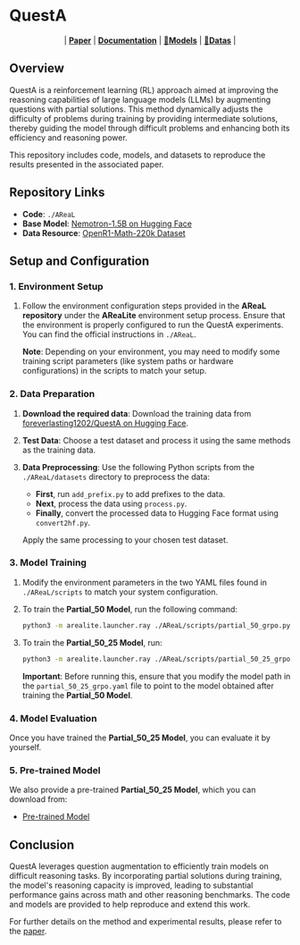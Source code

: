 # QuestA

<p align="center">
  | <a href="https://www.arxiv.org/abs/2507.13266"><b>Paper</b></a> | <a href="https://github.com/foreverlasting1202/QuestA/"><b>Documentation</b></a> | <a href="https://huggingface.co/foreverlasting1202/QuestA-Nemotron-1.5B"><b>🤗Models</b></a> | <a
href="https://huggingface.co/datasets/foreverlasting1202/QuestA"><b>🤗Datas</b></a> | <a
</p>

## Overview

QuestA is a reinforcement learning (RL) approach aimed at improving the reasoning capabilities of large language models (LLMs) by augmenting questions with partial solutions. This method dynamically adjusts the difficulty of problems during training by providing intermediate solutions, thereby guiding the model through difficult problems and enhancing both its efficiency and reasoning power.

This repository includes code, models, and datasets to reproduce the results presented in the associated paper.

## Repository Links

- **Code**: `./AReaL`
- **Base Model**: [Nemotron-1.5B on Hugging Face](https://huggingface.co/nvidia/OpenMath-Nemotron-1.5B)
- **Data Resource**: [OpenR1-Math-220k Dataset](https://huggingface.co/datasets/open-r1/OpenR1-Math-220k)

## Setup and Configuration

### 1. Environment Setup

1. Follow the environment configuration steps provided in the **AReaL repository** under the **AReaLite** environment setup process. Ensure that the environment is properly configured to run the QuestA experiments. You can find the official instructions in `./AReaL`.

   **Note**: Depending on your environment, you may need to modify some training script parameters (like system paths or hardware configurations) in the scripts to match your setup.

### 2. Data Preparation

1. **Download the required data**: Download the training data from [foreverlasting1202/QuestA on Hugging Face](https://huggingface.co/foreverlasting1202/QuestA).

2. **Test Data**: Choose a test dataset and process it using the same methods as the training data.

3. **Data Preprocessing**: Use the following Python scripts from the `./AReaL/datasets` directory to preprocess the data:

   - **First**, run `add_prefix.py` to add prefixes to the data.
   - **Next**, process the data using `process.py`.
   - **Finally**, convert the processed data to Hugging Face format using `convert2hf.py`.

   Apply the same processing to your chosen test dataset.

### 3. Model Training

1. Modify the environment parameters in the two YAML files found in `./AReaL/scripts` to match your system configuration.

2. To train the **Partial_50 Model**, run the following command:

   ```bash
   python3 -m arealite.launcher.ray ./AReaL/scripts/partial_50_grpo.py --config ./AReaL/scripts/partial_50_grpo.yaml
   ```

3. To train the **Partial_50_25 Model**, run:

   ```bash
   python3 -m arealite.launcher.ray ./AReaL/scripts/partial_50_25_grpo.py --config ./AReaL/scripts/partial_50_25_grpo.yaml
   ```

   **Important**: Before running this, ensure that you modify the model path in the `partial_50_25_grpo.yaml` file to point to the model obtained after training the **Partial_50 Model**.

### 4. Model Evaluation

Once you have trained the **Partial_50_25 Model**, you can evaluate it by yourself.

### 5. Pre-trained Model

We also provide a pre-trained **Partial_50_25 Model**, which you can download from:

- [Pre-trained Model](https://huggingface.co/foreverlasting1202/QuestA-Nemotron-1.5B)

## Conclusion

QuestA leverages question augmentation to efficiently train models on difficult reasoning tasks. By incorporating partial solutions during training, the model's reasoning capacity is improved, leading to substantial performance gains across math and other reasoning benchmarks. The code and models are provided to help reproduce and extend this work.

For further details on the method and experimental results, please refer to the [paper](https://www.arxiv.org/pdf/2507.13266).
